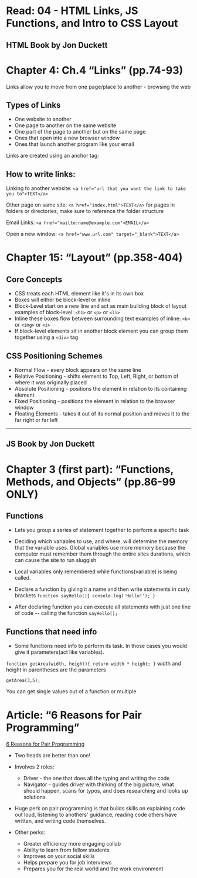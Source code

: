 # Read: 04 - HTML Links, JS Functions, and Intro to CSS Layout

## HTML Book by Jon Duckett
<h1>Chapter 4: Ch.4 “Links” (pp.74-93)</h1>

Links allow you to move from one page/place to another - browsing the web

## Types of Links

- One website to another
- One page to another on the same website
- One part of the page to another but on the same page
- Ones that open into a new browser window
- Ones that launch another program like your email

Links are created using an anchor tag: <a></a>

## How to write links:

Linking to another website: `<a href="url that you want the link to take you to">TEXT</a>`

Other page on same site: `<a href="index.html">TEXT</a>`
for pages in folders or directories, make sure to reference the folder structure

Email Links: `<a href="mailto:name@example.com">EMAIL</a>`

Open a new window: `<a href="www.url.com" target="_blank">TEXT</a>`


<h1>Chapter 15: “Layout” (pp.358-404)</h1>

## Core Concepts
- CSS treats each HTML element like it's in its own box
- Boxes will either be block-level or inline
- Block-Level start on a new line and act as main building block of layout examples of block-level: `<h1>` or `<p>` or `<li>`
- Inline these boxes flow between surrounding text examples of inline: `<b>` or `<img>` or `<i>`
- If block-level elements sit in another block element you can group them together using a `<div>` tag

## CSS Positioning Schemes
- Normal Flow - every block appears on the same line
- Relative Positioning - shifts element to Top, Left, Right, or bottom of where it was originally placed
- Absolute Positioning - positions the element in relation to its containing element
- Fixed Positioning - positions the element in relation to the browser window
- Floating Elements - takes it out of its normal position and moves it to the far right or far left


* * *

## JS Book by Jon Duckett
<h1>Chapter 3 (first part): “Functions, Methods, and Objects” (pp.86-99 ONLY)</h1>

## Functions

- Lets you group a series of statement together to perform a specific task

- Deciding which variables to use, and where, will determine the memory that the variable uses. Global variables use more memory because the computer must remember them through the entire sites durations, which can cause the site to run sluggish

- Local variables only remembered while functions(variable) is being called.

- Declare a function by giving it a name and then write statements in curly brackets
`function sayHello(){ console.log('Hello!'); }`

- After declaring function you can execute all statements with just one line of code -- calling the function `sayHello();`

## Functions that need info

- Some functions need info to perform its task. In those cases you would give it parameters(act like variables).

`function getArea(width, height){ return width * height; }` width and height in parentheses are the parameters

`getArea(3,5);`

You can get single values out of a function or multiple


<h1>Article: “6 Reasons for Pair Programming”</h1>

[6 Reasons for Pair Programming](https://www.codefellows.org/blog/6-reasons-for-pair-programming/)

- Two heads are better than one!

- Involves 2 roles:

  - Driver - the one that does all the typing and writing the code
  - Navigator - guides driver with thinking of the big picture, what should happen, scans for typos, and does researching and looks up solutions.

- Huge perk on pair programming is that builds skills on explaining code out loud, listening to anothers' guidance, reading code others have written, and writing code themselves.

- Other perks:
  - Greater efficiency
more engaging collab
  - Ability to learn from fellow students
  - Improves on your social skills
  - Helps prepare you for job interviews
  - Prepares you for the real world and the work environment
